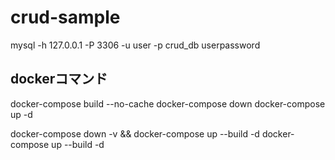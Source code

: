 # crud-sample


mysql -h 127.0.0.1 -P 3306 -u user -p crud_db
userpassword



## dockerコマンド
docker-compose build --no-cache
docker-compose down
docker-compose up -d

docker-compose down -v && docker-compose up --build -d
docker-compose up --build -d